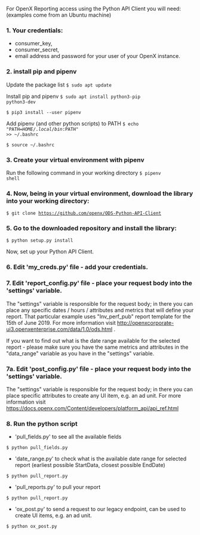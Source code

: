 For OpenX Reporting access using the Python API Client you will need:
(examples come from an Ubuntu machine)

### 1. Your credentials:
- consumer_key,
- consumer_secret,
- email address and password for your user of your OpenX instance.

### 2. install pip and pipenv

Update the package list
<code>$ sudo apt update</code>

Install pip and pipenv
<code>$ sudo apt install python3-pip python3-dev </code> 

<code>$ pip3 install --user pipenv</code>

Add pipenv (and other python scripts) to PATH
<code>$ echo "PATH=$HOME/.local/bin:$PATH" >> ~/.bashrc</code>

<code>$ source ~/.bashrc</code>


### 3. Create your virtual environment with pipenv

Run the following command in your working directory
<code>$ pipenv shell</code>


### 4. Now, being in your virtual environment, download the library into your working directory:

<code>$ git clone https://github.com/openx/ODS-Python-API-Client</code>

### 5. Go to the downloaded repository and install the library:

<code>$ python setup.py install</code>

Now, set up your Python API Client.

### 6. Edit 'my_creds.py' file - add your credentials.

### 7. Edit 'report_config.py' file - place your request body into the 'settings' variable.

The "settings" variable is responsible for the request body; in there you can place any specific dates / hours / attributes and metrics that will define your report. That particular example uses "Inv_perf_pub" report template for the 15th of June 2019. For more information visit http://openxcorporate-ui3.openxenterprise.com/data/1.0/ods.html .

If you want to find out what is the date range available for the selected report - please make sure you have the same metrics and attributes in the "data_range" variable as you have in the "settings" variable.

### 7a. Edit 'post_config.py' file - place your request body into the 'settings' variable.

The "settings" variable is responsible for the request body; in there you can place specific attributes to create any UI item, e.g. an ad unit. For more information visit  https://docs.openx.com/Content/developers/platform_api/api_ref.html

### 8. Run the python script
- 'pull_fields.py' to see all the available fields

<code>$ python pull_fields.py</code>

- 'date_range.py' to check what is the available date range for selected report (earliest possible StartData, closest possible EndDate)

<code>$ python pull_report.py</code>

- 'pull_reports.py' to pull your report

<code>$ python pull_report.py</code>

- 'ox_post.py' to send a request to our legacy endpoint, can be used to create UI items, e.g. an ad unit.

<code>$ python ox_post.py</code>
